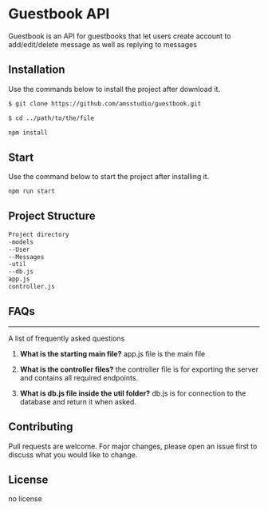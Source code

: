 # Guestbook API

Guestbook is an API for guestbooks that let users create account to add/edit/delete message as well as replying to messages

## Installation

Use the commands below to install the project after download it.

```bash
$ git clone https://github.com/amsstudio/guestbook.git

$ cd ../path/to/the/file

npm install
```


## Start

Use the command below to start the project after installing it.

```bash
npm run start
```

## Project Structure

```bash
Project directory
-models
--User
--Messages
-util
--db.js
app.js 
controller.js

```


## FAQs
***
A list of frequently asked questions
1. **What is the starting main file?**
app.js file is the main file

2. **What is the controller files?**
the controller file is for exporting the server and contains all required endpoints.

2. **What is db.js file inside the util folder?**
db.js is for connection to the database and return it when asked.




## Contributing
Pull requests are welcome. For major changes, please open an issue first to discuss what you would like to change.



## License
no license
